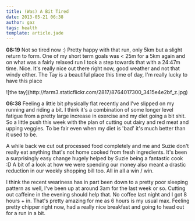 ```yaml
---
title: (Was) A Bit Tired 
date: 2013-05-21 06:38
author: gaz
tags: health 
template: article.jade
---
```


**08:19** Not so tired now :) Pretty happy with that run, only 5km but a slight return to form. One of my short term goals was < 25m for a 5km again and on what was a fairly relaxed run I took a step towards that with a 24:47m time. Nice. It's really nice out there right now, good weather and not that windy either. The Tay is a beautiful place this time of day, I'm really lucky to have this place 

<div class='middle'>
![the tay](http://farm3.staticflickr.com/2817/8764017300_3415e4e2bf_z.jpg) 
</div>


**06:38** Feeling a little bit physically flat recently and I've slipped on my running and riding a bit. I think it's a combination of some longer level fatigue from a pretty large increase in exercise and my diet going a bit shit. So a little push this week with the plan of cutting out dairy and red meat and upping veggies. To be fair even when my diet is 'bad' it's much better than it used to be.

A while back we cut out processed food completely and me and Suzie don't really eat anything that's not home cooked from fresh ingredients. It's been a surprisingly easy change hugely helped by Suzie being a fantastic cook :D A bit of a look at how we were spending our money also meant a drastic reduction in our weekly shopping bill too. All in all a win / win.

I think the recent weariness has in part been down to a pretty poor sleeping pattern as well, I've been up at around 3am for the last week or so. Cutting out caffeine in the evening should help that. No coffee last night and I got 8 hours + in. That's pretty amazing for me as 6 hours is my usual max. Feeling pretty chipper right now, had a really nice breakfast and going to head out for a run in a bit.

